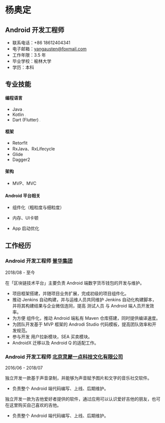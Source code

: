 # 杨奥定

## Android 开发工程师

* 联系电话：+86 18612404341
* 电子邮箱：yangausten@foxmail.com
* 工作年限：3.5 年
* 毕业学校：榆林大学
* 学历：本科

## 专业技能

#### 编程语言

* Java <img src="/Users/austen/Desktop/star_pressed.png" style="zoom:12%;" />
* Kotlin <img src="/Users/austen/Desktop/star_normal.png" style="zoom:12%;" />
* Dart (Flutter) <img src="/Users/austen/Desktop/star_normal.png" style="zoom:12%;" />

#### 框架

* Retorfit
* RxJava、RxLifecycle
* Glide
* Dagger2

#### 架构

* MVP、MVC 

#### Android 平台相关

* 组件化（粗粒度与细粒度）

* 内存、UI卡顿
* App 启动优化

## 工作经历

### Android 开发工程师  [普华集团](https://www.peogoo.com/)

2018/08 - 至今

在「区块链技术平台」主要负责 Android 端数字货币钱包的开发与维护。

* 项目框架搭建，并随项目业务扩展，完成初级的项目组件化。
* 推动 Jenkins 自动构建，并与运维人员共同维护 Jenkins 自动化构建脚本，并将其构建结果与企业微信连同，提高 测试人员 与 Android 端人员开发效率。
* 为方便 组件化，推动 Android 端私有 Maven 仓库搭建，同时提供编译速度。
* 为团队开发基于 MVP 框架的 Androdi Studio 代码模板，提高团队效率和开发规范。
* 参与开发 用户拉新模块，SEA 买卖模块。
* AndroidX 迁移以及 Android Q 的适配工作。

### Android 开发工程师  [北京灵犀一点科技文化有限公司]([https://baike.baidu.com/item/%E5%8C%97%E4%BA%AC%E7%81%B5%E7%8A%80%E4%B8%80%E7%82%B9%E7%A7%91%E6%8A%80%E6%96%87%E5%8C%96%E6%9C%89%E9%99%90%E5%85%AC%E5%8F%B8/20551778?fr=aladdin](https://baike.baidu.com/item/北京灵犀一点科技文化有限公司/20551778?fr=aladdin))

2016/06 - 2018/07

独立开发一款基于声音录制，并能够为声音赋予图片和文字的音乐社交软件。

* 负责整个 Android 端代码编写、上线、后期维护。

独立开发一款为吉他爱好者提供的软件，通过应用可以认识爱好吉他的朋友，也可在这里购买自己喜欢的吉他。

* 负责整个 Android 端代码编写、上线、后期维护。
